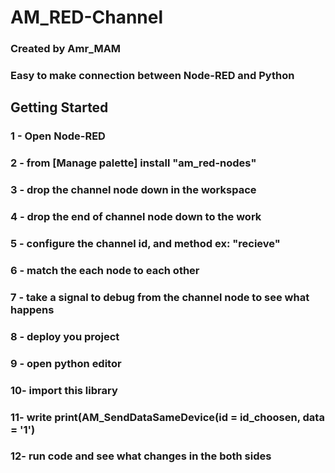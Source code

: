 
# AM_RED-Channel
### Created by Amr_MAM
### Easy to make connection between Node-RED and Python

## Getting Started
### 1 - Open Node-RED
### 2 - from [Manage palette] install "am_red-nodes"
### 3 - drop the channel node down in the workspace
### 4 - drop the end of channel node down to the work
### 5 - configure the channel id, and method ex: "recieve" 
### 6 - match the each node to each other
### 7 - take a signal to debug from the channel node to see what happens
### 8 - deploy you project

### 9 - open python editor
### 10- import this library
### 11- write print(AM_SendDataSameDevice(id = id_choosen, data = '1')
### 12- run code and see what changes in the both sides